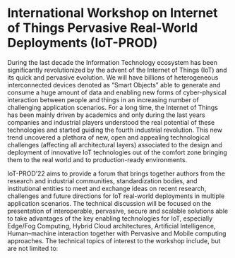 # International Workshop on Internet of Things Pervasive Real-World Deployments (IoT-PROD)

During the last decade the Information Technology ecosystem has been significantly revolutionized by the advent of the Internet of Things (IoT) and its quick and pervasive evolution. We will have billions of heterogeneous interconnected devices denoted as “Smart Objects” able to generate and consume a huge amount of data and enabling new forms of cyber-physical interaction between people and things in an increasing number of challenging application scenarios. For a long time, the Internet of Things has been mainly driven by academics and only during the last years companies and industrial players understood the real potential of these technologies and started guiding the fourth industrial revolution. This new trend uncovered a plethora of new, open and appealing technological challenges (affecting all architectural layers) associated to the design and deployment of innovative IoT technologies out of the comfort zone bringing them to the real world and to production-ready environments.

IoT-PROD’22 aims to provide a forum that brings together authors from the research and industrial communities, standardization bodies, and institutional entities to meet and exchange ideas on recent research, challenges and future directions for IoT real-world deployments in multiple application scenarios. The technical discussion will be focused on the presentation of interoperable, pervasive, secure and scalable solutions able to take advantages of the key enabling technologies for IoT, especially Edge/Fog Computing, Hybrid Cloud architectures, Artificial Intelligence, Human–machine interaction together with Pervasive and Mobile computing approaches. The technical topics of interest to the workshop include, but are not limited to:


